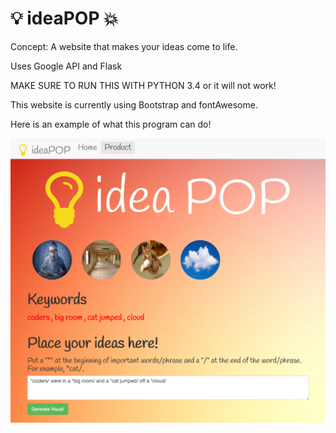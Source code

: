 # :bulb: ideaPOP :boom:
Concept: A website that makes your ideas come to life.

Uses Google API and Flask

MAKE SURE TO RUN THIS WITH PYTHON  3.4 or it will not work!

This website is currently using Bootstrap and fontAwesome.

Here is an example of what this program can do!

![alt tag](static/images/ideaPOPExample.png "ideaPOPScreenshot Image")
